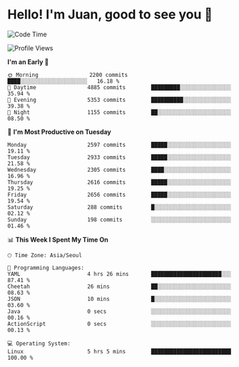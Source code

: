 # Hello! I'm Juan, good to see you 👋

<!--
**Y-k-Y/Y-k-Y** is a ✨ _special_ ✨ repository because its `README.md` (this file) appears on your GitHub profile.

Here are some ideas to get you started:

- 🔭 I’m currently working on ...
- 🌱 I’m currently learning ...
- 👯 I’m looking to collaborate on ...
- 🤔 I’m looking for help with ...
- 💬 Ask me about ...
- 📫 How to reach me: ...
- 😄 Pronouns: ...
- ⚡ Fun fact: ...
-->
<!--
![Profile views](https://gpvc.arturio.dev/Y-k-Y)

[![Omid Nikrah StackOverflow](https://github-readme-stackoverflow.vercel.app/?userID=9517076)](https://stackoverflow.com/users/9517076/i-have-10-fingers)
-->

<!--START_SECTION:waka-->
![Code Time](http://img.shields.io/badge/Code%20Time-1%2C747%20hrs-blue)

![Profile Views](http://img.shields.io/badge/Profile%20Views-0-blue)

**I'm an Early 🐤** 

```text
🌞 Morning                2200 commits        ████░░░░░░░░░░░░░░░░░░░░░   16.18 % 
🌆 Daytime                4885 commits        █████████░░░░░░░░░░░░░░░░   35.94 % 
🌃 Evening                5353 commits        ██████████░░░░░░░░░░░░░░░   39.38 % 
🌙 Night                  1155 commits        ██░░░░░░░░░░░░░░░░░░░░░░░   08.50 % 
```
📅 **I'm Most Productive on Tuesday** 

```text
Monday                   2597 commits        █████░░░░░░░░░░░░░░░░░░░░   19.11 % 
Tuesday                  2933 commits        █████░░░░░░░░░░░░░░░░░░░░   21.58 % 
Wednesday                2305 commits        ████░░░░░░░░░░░░░░░░░░░░░   16.96 % 
Thursday                 2616 commits        █████░░░░░░░░░░░░░░░░░░░░   19.25 % 
Friday                   2656 commits        █████░░░░░░░░░░░░░░░░░░░░   19.54 % 
Saturday                 288 commits         █░░░░░░░░░░░░░░░░░░░░░░░░   02.12 % 
Sunday                   198 commits         ░░░░░░░░░░░░░░░░░░░░░░░░░   01.46 % 
```


📊 **This Week I Spent My Time On** 

```text
🕑︎ Time Zone: Asia/Seoul

💬 Programming Languages: 
YAML                     4 hrs 26 mins       ██████████████████████░░░   87.41 % 
Cheetah                  26 mins             ██░░░░░░░░░░░░░░░░░░░░░░░   08.63 % 
JSON                     10 mins             █░░░░░░░░░░░░░░░░░░░░░░░░   03.60 % 
Java                     0 secs              ░░░░░░░░░░░░░░░░░░░░░░░░░   00.16 % 
ActionScript             0 secs              ░░░░░░░░░░░░░░░░░░░░░░░░░   00.13 % 

💻 Operating System: 
Linux                    5 hrs 5 mins        █████████████████████████   100.00 % 
```


<!--END_SECTION:waka-->
